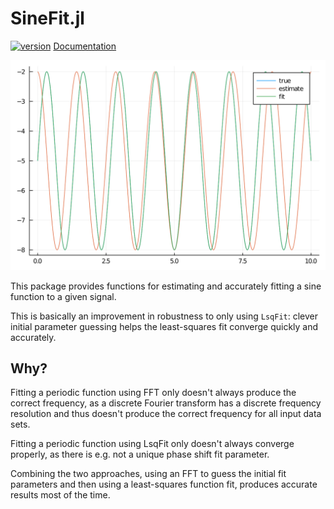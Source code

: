 # SineFit.jl

[![version](https://juliahub.com/docs/SineFit/version.svg)](https://juliahub.com/ui/Packages/SineFit/wHoPL)
[Documentation](https://juliahub.com/docs/SineFit/)

![Example plot](example.svg)

This package provides functions for estimating and accurately fitting a sine
function to a given signal.

This is basically an improvement in robustness to only using `LsqFit`: clever
initial parameter guessing helps the least-squares fit converge quickly and
accurately.

## Why?

Fitting a periodic function using FFT only doesn't always produce the correct frequency,
as a discrete Fourier transform has a discrete frequency resolution and thus
doesn't produce the correct frequency for all input data sets.

Fitting a periodic function using LsqFit only doesn't always converge properly,
as there is e.g. not a unique phase shift fit parameter.

Combining the two approaches, using an FFT to guess the initial fit parameters
and then using a least-squares function fit, produces accurate results most of
the time.
